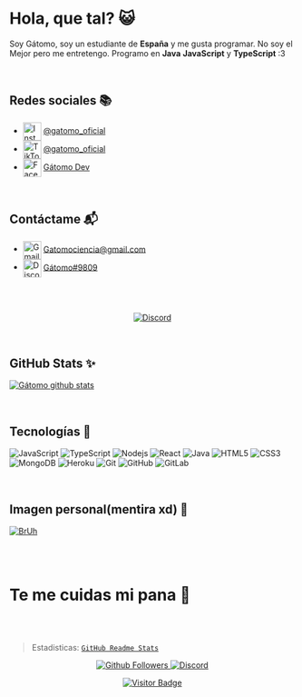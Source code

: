 # Hola, que tal? 😺

Soy Gátomo, soy un estudiante de **España** y me gusta programar. No soy el Mejor pero me entretengo. Programo en **Java** **JavaScript** y **TypeScript**
:3

<br />

   ## Redes sociales 📚
   - <img src="https://simpleicons.org/icons/instagram.svg" alt="Instagram" width="32" align="center">  [@gatomo_oficial](https://www.instagram.com/gatomo_oficial)
   - <img src="https://simpleicons.org/icons/tiktok.svg" alt="TikTok" width="32" align="center">  [@gatomo_oficial](https://www.tiktok.com/@gatomo_oficial)
   - <img src="https://simpleicons.org/icons/facebook.svg" alt="Facebook" width="32" align="center">  [Gátomo Dev](https://www.facebook.com/gatomo.gatito)
   
   <br />

  ## Contáctame 📬

   - <img src="https://simpleicons.org/icons/gmail.svg" alt="Gmail" width="32" align="center">  [Gatomociencia@gmail.com](mailto:Gatomociencia@gmail.com)
   - <img src="https://simpleicons.org/icons/discord.svg" alt="Discord" width="32" align="center">  [Gátomo#9809](https://discord.gg/ZpWE57t)
   
   <br />
   
   <div align="center">
  <br />
  <p>
    <a href="https://discord.gg/ZpWE57t"><img src="https://discord.com/api/guilds/685949311443271744/embed.png?style=banner3" alt="Discord" /></a>
  </p>
  </div>
  
   <br />
   
## GitHub Stats ✨
[![Gátomo github stats](https://github-readme-stats.vercel.app/api?username=gatomo-oficial&show_icons=true&count_private=true&theme=react&extra=TheHuskyBot/Husky;Gatomo-Bunkers/Normal)](https://github.com/gatomo-oficial)

<br />

## Tecnologías 🍺

![JavaScript](https://img.shields.io/badge/-JavaScript-black?style=flat-square&logo=javascript) 
![TypeScript](https://img.shields.io/badge/-TypeScript-007ACC?style=flat-square&logo=typescript)
![Nodejs](https://img.shields.io/badge/-Nodejs-black?style=flat-square&logo=Node.js) 
![React](https://img.shields.io/badge/-React-black?style=flat-square&logo=react) 
![Java](https://img.shields.io/badge/-java-E34A86?style=flat-square&logo=java) 
![HTML5](https://img.shields.io/badge/-HTML5-E34F26?style=flat-square&logo=html5&logoColor=white) 
![CSS3](https://img.shields.io/badge/-CSS3-1572B6?style=flat-square&logo=css3)
![MongoDB](https://img.shields.io/badge/-MongoDB-black?style=flat-square&logo=mongodb)
![Heroku](https://img.shields.io/badge/-Heroku-430098?style=flat-square&logo=heroku)
![Git](https://img.shields.io/badge/-Git-black?style=flat-square&logo=git)
![GitHub](https://img.shields.io/badge/-GitHub-181717?style=flat-square&logo=github)
![GitLab](https://img.shields.io/badge/-GitLab-FCA121?style=flat-square&logo=gitlab)

<br />

## Imagen personal(mentira xd) 📸
[![BrUh](https://cdn.discordapp.com/attachments/707537070641381438/763377999122137108/3maipx.jpg)](https://cdn.discordapp.com/attachments/707537070641381438/763377999122137108/3maipx.jpg)

<br />
<br />

# Te me cuidas mi pana 🍞 

<br />
<br />

> Estadisticas: [`GitHub Readme Stats`](https://github.com/anuraghazra/github-readme-stats)

<p align="center">
  <a href="https://github.com/gatomo-oficial">
    <img alt="Github Followers" src="https://img.shields.io/github/followers/gatomo-oficial?logo=github&style=for-the-badge" />
  </a>
  <a href="https://discord.gg/NmW8kYv">
    <img alt="Discord" src="https://img.shields.io/discord/685949311443271744?logo=Discord&style=for-the-badge" />
  </a>   
   <p align="center">
    <a href="https://github.com/gatomo-oficial">
    <img alt="Visitor Badge" src="https://visitor-badge.laobi.icu/badge?page_id=gatomo-oficial.gatomo-oficial" />
  </a>
   </p>
</p>

